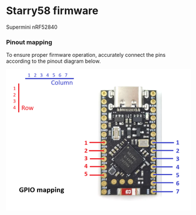 # Starry58 firmware

Supermini nRF52840

### Pinout mapping

To ensure proper firmware operation, accurately connect the pins according to the pinout diagram below.

![Pinout](assets/gpio-mapping.png?raw=true "GPIO Mapping")
